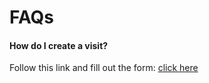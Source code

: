 # FAQs

#### How do I create a visit?

Follow this link and fill out the form: [click here](/visits/create)
                        